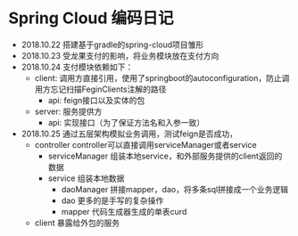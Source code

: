 # Spring Cloud 编码日记
- 2018.10.22 搭建基于gradle的spring-cloud项目雏形
- 2018.10.23 受龙果支付的影响，将业务模块放在支付方向
- 2018.10.24 支付模块依赖如下：
    - client: 调用方直接引用，使用了springboot的autoconfiguration，防止调用方忘记扫描FeginClients注解的路径
        - api: feign接口以及实体的包
    - server: 服务提供方
        - api: 实现接口（为了保证方法名和入参一致）
- 2018.10.25 通过五层架构模拟业务调用，测试feign是否成功，
    - controller          controller可以直接调用serviceManager或者service
        - serviceManager  组装本地service，和外部服务提供的client返回的数据
        - service         组装本地数据
            - daoManager  拼接mapper，dao，将多条sql拼接成一个业务逻辑
            - dao         更多的是手写的复杂操作
            - mapper      代码生成器生成的单表curd
    - client              暴露给外包的服务